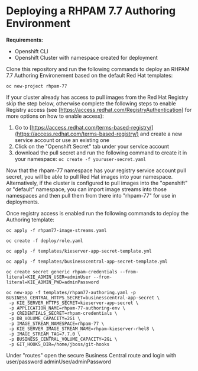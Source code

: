 
# Deploying a RHPAM 7.7 Authoring Environment

**Requirements:**
- Openshift CLI
- Openshift Cluster with namespace created for deployment

Clone this repository and run the following commands to deploy an RHPAM 7.7 Authoring Environement based on the default Red Hat templates:

    oc new-project rhpam-77

If your cluster already has access to pull images from the Red Hat Registry skip the step below, otherwise complete the following steps to enable Registry access (see [https://access.redhat.com/RegistryAuthentication] for more options on how to enable access):

1. Go to [https://access.redhat.com/terms-based-registry/](https://access.redhat.com/terms-based-registry/) and create a new service account or use an existing one
2. Click on the "Openshift Secret" tab under your service account
3. download the pull secret and run the following command to create it in your namespace: `oc create -f youruser-secret.yaml`

Now that the rhpam-77 namespace has your registry service account pull secret, you will be able to pull Red Hat images into your namespace. Alternatively, if the cluster is configured to pull images into the "openshift" or "default" namespace, you can import image streams into those namespaces and then pull them from there into "rhpam-77" for use in deployments.

Once registry access is enabled run the following commands to deploy the Authoring template:

    oc apply -f rhpam77-image-streams.yaml

    oc create -f deploy/role.yaml
    
    oc apply -f templates/kieserver-app-secret-template.yml
    
    oc apply -f templates/businesscentral-app-secret-template.yml
    
    oc create secret generic rhpam-credentials --from-literal=KIE_ADMIN_USER=adminUser --from-literal=KIE_ADMIN_PWD=adminPassword
    
    oc new-app -f templates/rhpam77-authoring.yaml -p BUSINESS_CENTRAL_HTTPS_SECRET=businesscentral-app-secret \
	 -p KIE_SERVER_HTTPS_SECRET=kieserver-app-secret \
	 -p APPLICATION_NAME=rhpam-77-authoring-env \
	 -p CREDENTIALS_SECRET=rhpam-credentials \
	 -p DB_VOLUME_CAPACITY=2Gi \
	 -p IMAGE_STREAM_NAMESPACE=rhpam-77 \
	 -p KIE_SERVER_IMAGE_STREAM_NAME=rhpam-kieserver-rhel8 \
	 -p IMAGE_STREAM_TAG=7.7.0 \
	 -p BUSINESS_CENTRAL_VOLUME_CAPACITY=2Gi \
	 -p GIT_HOOKS_DIR=/home/jboss/git-hooks

   Under "routes" open the secure Business Central route and login with user/password adminUser/adminPassword

